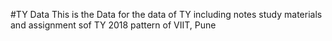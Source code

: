 #TY Data
This is the Data for the data of TY including notes study materials and assignment sof TY 2018 pattern of VIIT, Pune

